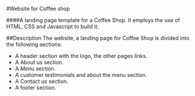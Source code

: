 #Website for Coffee shop

####A landing page template for a Coffee Shop. It employs the use of HTML, CSS and Javascript to build it.


##Description
The website, a landing page for Coffee Shop is divided into the following sections:

* A header section with the logo, the other pages links.
* A About us section.
* A Menu section.
* A customer testimonials and about the menu section.
* A Contact us section.
* A footer section.
